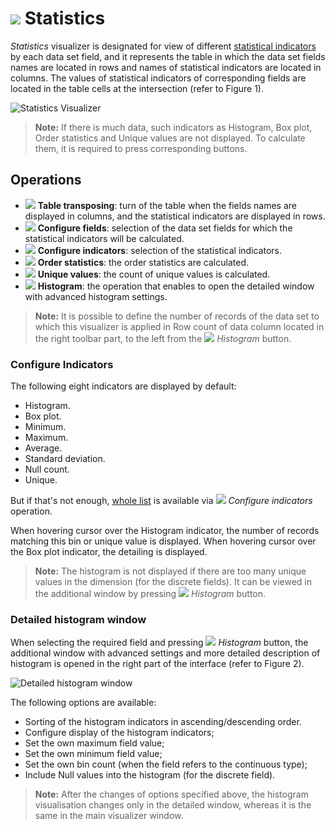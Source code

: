# ![](../../images/icons/view_types/stat_default.svg) Statistics

*Statistics* visualizer is designated for view of different [statistical indicators](./statistics-description.md) by each data set field, and it represents the table in which the data set fields names are located in rows and names of statistical indicators are located in columns. The values of statistical indicators of corresponding fields are located in the table cells at the intersection (refer to Figure 1).

![Statistics Visualizer](./statistics.png)

> **Note:** If there is much data, such indicators as Histogram, Box plot, Order statistics and Unique values are not displayed. To calculate them, it is required to press corresponding buttons.

## Operations

* ![](../../images/icons/toolbar-controls/transform_default.svg) **Table transposing**: turn of the table when the fields names are displayed in columns, and the statistical indicators are displayed in rows.
* ![](../../images/icons/toolbar-controls/fields-list_default.svg) **Configure fields**: selection of the data set fields for which the statistical indicators will be calculated.
* ![](../../images/icons/toolbar-controls/row-sum_default.svg) **Configure indicators**: selection of the statistical indicators.
* ![](../../images/icons/toolbar-controls/execute_default.svg) **Order statistics**: the order statistics are calculated.
* ![](../../images/icons/toolbar-controls/execute_default.svg) **Unique values**: the count of unique values is calculated.
* ![](../../images/icons/toolbar-controls/toggle-left-panel_default.svg) **Histogram**: the operation that enables to open the detailed window with advanced histogram settings.

> **Note:** It is possible to define the number of records of the data set to which this visualizer is applied in Row count of data column located in the right toolbar part, to the left from the ![](../../images/icons/toolbar-controls/toggle-left-panel_default.svg) *Histogram* button.

### Configure Indicators

The following eight indicators are displayed by default:
* Histogram.
* Box plot.
* Minimum.
* Maximum.
* Average.
* Standard deviation.
* Null count.
* Unique.

But if that's not enough, [whole list](./statistics-description.md) is available via ![](../../images/icons/toolbar-controls/row-sum_default.svg) *Configure indicators* operation.

When hovering cursor over the Histogram indicator, the number of records matching this bin or unique value is displayed.
When hovering cursor over the Box plot indicator, the detailing is displayed.

> **Note:** The histogram is not displayed if there are too many unique values in the dimension (for the discrete fields). It can be viewed in the additional window by pressing ![](../../images/icons/toolbar-controls_18x18/toolbar-controls_18x18_toggle-left-panel_default.svg) *Histogram* button.

### Detailed histogram window

When selecting the required field and pressing ![](../../images/icons/toolbar-controls/toggle-left-panel_default.svg) *Histogram* button, the additional window with advanced settings and more detailed description of histogram is opened in the right part of the interface (refer to Figure 2).

![Detailed histogram window](histogram-advanced.png)

The following options are available:
* Sorting of the histogram indicators in ascending/descending order.
* Configure display of the histogram indicators;
* Set the own maximum field value;
* Set the own minimum field value;
* Set the own bin count (when the field refers to the continuous type);
* Include Null values into the histogram (for the discrete field).

> **Note:** After the changes of options specified above, the histogram visualisation changes only in the detailed window, whereas it is the same in the main visualizer window.